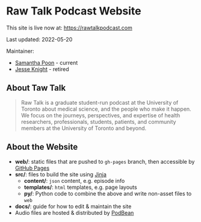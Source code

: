 # Raw Talk Podcast Website

This site is live now at: https://rawtalkpodcast.com

Last updated: 2022-05-20

Maintainer:
  - [Samantha Poon](mailto:samanthavpoon@gmail.com) - current
  - [Jesse Knight](mailto:jesse.x.knight@protonmail.com) - retired

## About Taw Talk

> Raw Talk is a graduate student-run podcast at the University of Toronto
  about medical science, and the people who make it happen.
  We focus on the journeys, perspectives, and expertise of
  health researchers, professionals, students, patients, and community members
  at the University of Toronto and beyond.

## About the Website

- **web/**: static files that are pushed to `gh-pages` branch, then accessible by
  [GitHub Pages](https://raw-talk-podcast.github.io/website)
- **src/**: files to build the site using
  [Jinja](https://jinja.palletsprojects.com/en/2.11.x/)
  - **content/**: `json` content, e.g. episode info
  - **templates/**: `html` templates, e.g. page layouts
  - **py/**: Python code to combine the above and write non-asset files to `web`
- **docs/**: guide for how to edit & maintain the site
- Audio files are hosted & distributed by
  [PodBean](https://rawtalkims.podbean.com)
